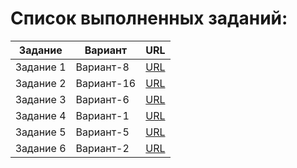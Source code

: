 # Список выполненных заданий:
|Задание|Вариант|URL|
|-|-|-|
|Задание 1|Вариант-8|[URL](https://github.com/antonio20010304/software-engineering)|
|Задание 2|Вариант-16|[URL](https://github.com/MGPPU/21IT-PI_Kharlamov/tree/Task-2)|
|Задание 3|Вариант-6|[URL](https://github.com/MGPPU/21IT-PI_Kharlamov/tree/Task-3)|
|Задание 4|Вариант-1|[URL](https://github.com/MGPPU/21IT-PI_Kharlamov/tree/Task-4)|
|Задание 5|Вариант-5|[URL](https://github.com/antonio20010304/software-engineering/blob/develop/Lab_5.cs)|
|Задание 6|Вариант-2|[URL](https://github.com/MGPPU/21IT-PI_Kharlamov/tree/Task-6)|
